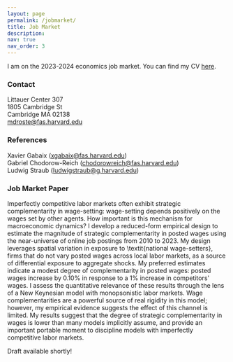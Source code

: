 ```yaml
---
layout: page
permalink: /jobmarket/
title: Job Market
description:  
nav: true
nav_order: 3
---
```



I am on the 2023-2024 economics job market. You can find my CV [here](/files/cv.pdf).



### Contact

Littauer Center 307 <br>
1805 Cambridge St <br>
Cambridge MA 02138 <br>
[mdroste@fas.harvard.edu](mailto:mdroste@fas.harvard.edu) <br>



### References

Xavier Gabaix ([xgabaix@fas.harvard.edu](mailto:xgabaix@fas.harvard.edu)) <br>
Gabriel Chodorow-Reich ([chodorowreich@fas.harvard.edu](mailto:chodorowreich@fas.harvard.edu)) <br>
Ludwig Straub ([ludwigstraub@g.harvard.edu](mailto:ludwigstraub@g.harvard.edu)) <br>



### Job Market Paper

Imperfectly competitive labor markets often exhibit strategic complementarity in wage-setting: wage-setting depends positively on the wages set by other agents. How important is this mechanism for macroeconomic dynamics? I develop a reduced-form empirical design to estimate the magnitude of strategic complementarity in posted wages using the near-universe of online job postings from 2010 to 2023. My design leverages spatial variation in exposure to \textit{national wage-setters}, firms that do not vary posted wages across local labor markets, as a source of differential exposure to aggregate shocks. My preferred estimates indicate a modest degree of complementarity in posted wages: posted wages increase by 0.10\% in response to a 1\% increase in competitors' wages. I assess the quantitative relevance of these results through the lens of a New Keynesian model with monopsonistic labor markets. Wage complementarities are a powerful source of real rigidity in this model; however, my empirical evidence suggests the effect of this channel is limited. My results suggest that the degree of strategic complementarity in wages is lower than many models implicitly assume, and provide an important portable moment to discipline models with imperfectly competitive labor markets.


Draft available shortly!
